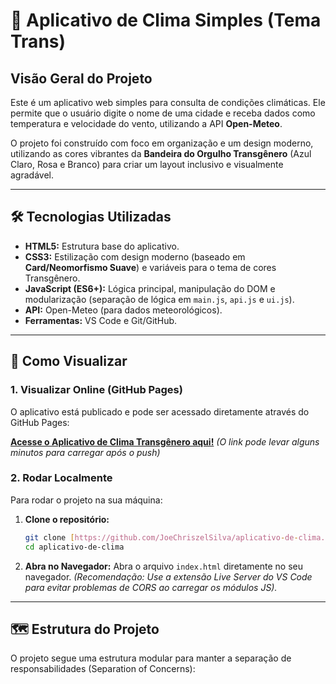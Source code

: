 # 🌈 Aplicativo de Clima Simples (Tema Trans)

## Visão Geral do Projeto

Este é um aplicativo web simples para consulta de condições climáticas. Ele permite que o usuário digite o nome de uma cidade e receba dados como temperatura e velocidade do vento, utilizando a API **Open-Meteo**.

O projeto foi construído com foco em organização e um design moderno, utilizando as cores vibrantes da **Bandeira do Orgulho Transgênero** (Azul Claro, Rosa e Branco) para criar um layout inclusivo e visualmente agradável.

---

## 🛠️ Tecnologias Utilizadas

* **HTML5:** Estrutura base do aplicativo.
* **CSS3:** Estilização com design moderno (baseado em **Card/Neomorfismo Suave**) e variáveis para o tema de cores Transgênero.
* **JavaScript (ES6+):** Lógica principal, manipulação do DOM e modularização (separação de lógica em `main.js`, `api.js` e `ui.js`).
* **API:** Open-Meteo (para dados meteorológicos).
* **Ferramentas:** VS Code e Git/GitHub.

---

## 🚀 Como Visualizar

### 1. Visualizar Online (GitHub Pages)

O aplicativo está publicado e pode ser acessado diretamente através do GitHub Pages:

**[Acesse o Aplicativo de Clima Transgênero aqui!](https://joechriszelsilva.github.io/aplicativo-de-clima/)**
*(O link pode levar alguns minutos para carregar após o push)*

### 2. Rodar Localmente

Para rodar o projeto na sua máquina:

1.  **Clone o repositório:**
    ```bash
    git clone [https://github.com/JoeChriszelSilva/aplicativo-de-clima.git](https://github.com/JoeChriszelSilva/aplicativo-de-clima.git)
    cd aplicativo-de-clima
    ```
2.  **Abra no Navegador:**
    Abra o arquivo `index.html` diretamente no seu navegador.
    *(Recomendação: Use a extensão Live Server do VS Code para evitar problemas de CORS ao carregar os módulos JS).*

---

## 🗺️ Estrutura do Projeto

O projeto segue uma estrutura modular para manter a separação de responsabilidades (Separation of Concerns):
